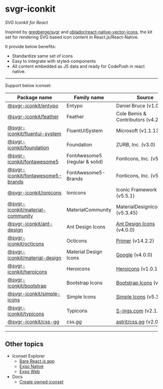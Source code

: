 # svgr-iconkit
_SVG Iconkit for React_


Inspired by [gregberge/svgr](https://github.com/gregberge/svgr) and [oblador/react-native-vector-icons](https://github.com/oblador/react-native-vector-icons), the kit set for rendering SVG based icon content in React.js/React-Native.

It provide below benefits:
- Standardize same set of icons
- Easy to integrate with styled-components
- All content embedded as JS data and ready for CodePush in react native.


---

Support below iconset:


| Package name | Family name | Source | 
| --- | --- | --- | 
| [@svgr-iconkit/entypo](https://www.npmjs.com/package/@svgr-iconkit/entypo) | Entypo | Daniel Bruce (v1.0.1) |
| [@svgr-iconkit/feather](https://www.npmjs.com/package/@svgr-iconkit/feather) | Feather | Cole Bemis & Contributors (v4.28.0) |
| [@svgr-iconkit/fluentui-system](https://www.npmjs.com/package/@svgr-iconkit/fluentui-system) | FluentUISystem | Microsoft (v1.1.130) |
| [@svgr-iconkit/foundation](https://www.npmjs.com/package/@svgr-iconkit/foundation) | Foundation | ZURB, Inc. (v3.0) |
| [@svgr-iconkit/fontawesome5](https://www.npmjs.com/package/@svgr-iconkit/fontawesome5) | FontAwesome5 (regular & solid) | Fonticons, Inc. (v5.13.0) |
| [@svgr-iconkit/fontawesome5-brands](https://www.npmjs.com/package/@svgr-iconkit/fontawesome5-brands) | FontAwesome5-Brands | Fonticons, Inc. (v5.13.0) |
| [@svgr-iconkit/ionicons](https://www.npmjs.com/package/@svgr-iconkit/ionicons) | Ionicons | Iconic Framework (v5.5.1) |
| [@svgr-iconkit/material-community](https://www.npmjs.com/package/@svgr-iconkit/material-community) | MaterialCommunity | MaterialDesignIcons.com (v5.3.45) |
| [@svgr-iconkit/ant-design](https://www.npmjs.com/package/@svgr-iconkit/ant-design) | Ant Design Icons | [Ant Design Icons](https://github.com/ant-design/ant-design-icons) (v4.0.0) |
| [@svgr-iconkit/octicons](https://www.npmjs.com/package/@svgr-iconkit/octicons) | Octicons | [Primer](https://github.com/primer/octicons) (v14.2.2) |
| [@svgr-iconkit/material-design](https://www.npmjs.com/package/@svgr-iconkit/material-design) | Material Design Icons | [Google](https://github.com/google/material-design-icons) (v4.0.0) |
| [@svgr-iconkit/heroicons](https://www.npmjs.com/package/@svgr-iconkit/heroicons) | Heroicons | [Heroicons](https://github.com/tailwindlabs/heroicons/) (v1.0.1) |
| [@svgr-iconkit/bootstrap](https://www.npmjs.com/package/@svgr-iconkit/bootstrap) | Bootstrap Icons | [Bootstrap Icons](https://github.com/twbs/icons) (v1.5.0) |
| [@svgr-iconkit/simple-icons](https://www.npmjs.com/package/@svgr-iconkit/simple-icons) | Simple Icons | [Simple Icons](https://github.com/simple-icons/simple-icons) (v5.3.0) |
| [@svgr-iconkit/typicons](https://www.npmjs.com/package/@svgr-iconkit/typicons) | Typicons | [S-ings.com](https://www.s-ings.com/typicons/) (v2.1.1) |
| [@svgr-iconkit/css-gg](https://www.npmjs.com/package/@svgr-iconkit/css-gg) | css.gg | [astrit/css.gg](https://github.com/astrit/css.gg) (v2.0.0) |

---
## Other topics

- Iconset Explorer
  - [Bare React.js app](/explorer)
  - [Expo Native](https://expo.io/@lemankk/svgr-iconkit-expo-explorer)
  - [Expo Web](/expo-explorer)
- Docs
  - [Create owned iconset](/CreateOwnedIconset.md)

